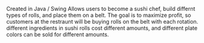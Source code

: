 Created in Java / Swing
Allows users to become a sushi chef, build differnt types of rolls, and place them on a belt. 
The goal is to maximize profit, so customers at the restraunt will be buying rolls on the belt with each rotation.
different ingredients in sushi rolls cost different amounts, and different plate colors can be sold for different amounts.
